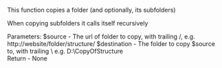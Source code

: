 This function copies a folder (and optionally, its subfolders)

 When copying subfolders it calls itself recursively

Parameters:
  $source      - The url of folder to copy, with trailing /, e.g. http://website/folder/structure/
  $destination - The folder to copy $source to, with trailing \ e.g. D:\CopyOfStructure\
  Return       - None
